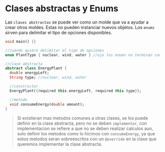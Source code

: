 # Clases abstractas y Enums

Las `clases abstractas` se puede ver como un molde que va a ayudar a crear otros moldes. Estas no pueden instanciar nuevos objetos. Los `enums` sirven para delimitar el tipo de opciones disponibles.

```Dart
void main() {}

//cuando quiere delimitar el tipo de opciones
enum PlantType { nuclear, wind, water } //ojo los enums no terminan con ;

//clase abstracta
abstract class EnergyPlant {
  double energyLeft;
  String type; //nuclear, wind, water

  //constructor
  EnergyPlant({required this.energyLeft, required this.type});

  //metodo
  void consumeEnergy(double amount);
}
```

>Si existieran mas metodos comunes a otras clases, se los puede definir en la clase abstracta, pero no se deben `implementar`, con implementacion se refiere a que no se deben realizar calculos aun, solo definir los metodos como lo hicimos con `consumeEnergy`, ya que estos metodos seran sobreescritos con un `@override` en la clase que queremos implementar la clase abstracta.
